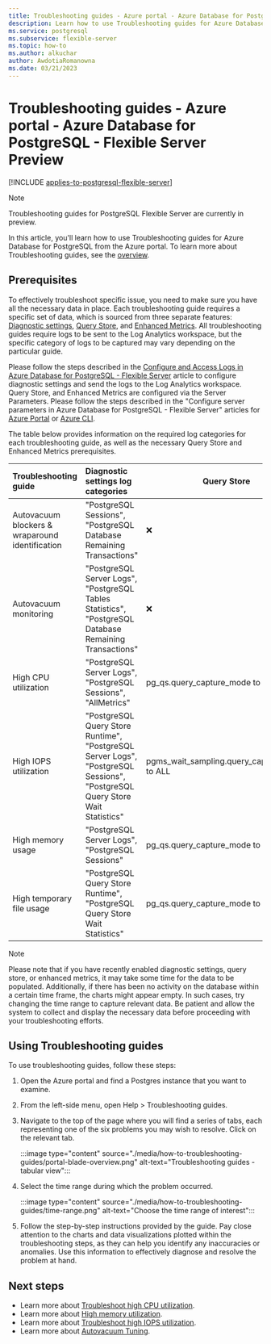 ```yaml
---
title: Troubleshooting guides - Azure portal - Azure Database for PostgreSQL - Flexible Server Preview
description: Learn how to use Troubleshooting guides for Azure Database for PostgreSQL - Flexible Server from the Azure portal.
ms.service: postgresql
ms.subservice: flexible-server
ms.topic: how-to
ms.author: alkuchar
author: AwdotiaRomanowna
ms.date: 03/21/2023
---
```


# Troubleshooting guides - Azure portal - Azure Database for PostgreSQL - Flexible Server Preview

[!INCLUDE [applies-to-postgresql-flexible-server](../includes/applies-to-postgresql-flexible-server.md)]

> [!NOTE]
> Troubleshooting guides for PostgreSQL Flexible Server are currently in preview.

In this article, you'll learn how to use Troubleshooting guides for Azure Database for PostgreSQL from the Azure portal. To learn more about Troubleshooting guides, see the [overview](concepts-troubleshooting-guides.md).

## Prerequisites

To effectively troubleshoot specific issue, you need to make sure you have all the necessary data in place. 
Each troubleshooting guide requires a specific set of data, which is sourced from three separate features: [Diagnostic settings](howto-configure-and-access-logs.md), [Query Store](concepts-query-store.md), and [Enhanced Metrics](concepts-monitoring.md#enabling-enhanced-metrics).
All troubleshooting guides require logs to be sent to the Log Analytics workspace, but the specific category of logs to be captured may vary depending on the particular guide. 

Please follow the steps described in the [Configure and Access Logs in Azure Database for PostgreSQL - Flexible Server](howto-configure-and-access-logs.md) article to configure diagnostic settings and send the logs to the Log Analytics workspace.
Query Store, and Enhanced Metrics are configured via the Server Parameters. Please follow the steps described in the "Configure server parameters in Azure Database for PostgreSQL - Flexible Server" articles for [Azure Portal](howto-configure-server-parameters-using-portal.md) or [Azure CLI](howto-configure-server-parameters-using-cli.md).  

The table below provides information on the required log categories for each troubleshooting guide, as well as the necessary Query Store and Enhanced Metrics prerequisites.

| Troubleshooting guide                           | Diagnostic settings log categories                                                                                          | Query Store                                  | Enhanced Metrics                    |
|:------------------------------------------------|:----------------------------------------------------------------------------------------------------------------------------|----------------------------------------------|-------------------------------------|
| Autovacuum blockers & wraparound identification | "PostgreSQL Sessions", "PostgreSQL Database Remaining Transactions"                                                         | :x:                                          | :x:                                 |
| Autovacuum monitoring                           | "PostgreSQL Server Logs", "PostgreSQL Tables Statistics", "PostgreSQL Database Remaining Transactions"                      | :x:                                          | :x:                                 |
| High CPU utilization                            | "PostgreSQL Server Logs", "PostgreSQL Sessions", "AllMetrics"                                                               | pg_qs.query_capture_mode to TOP or ALL       | metrics.collector_database_activity |
| High IOPS utilization                           | "PostgreSQL Query Store Runtime", "PostgreSQL Server Logs", "PostgreSQL Sessions", "PostgreSQL Query Store Wait Statistics" | pgms_wait_sampling.query_capture_mode to ALL | metrics.collector_database_activity |
| High memory usage                               | "PostgreSQL Server Logs", "PostgreSQL Sessions"                                                                             | pg_qs.query_capture_mode to TOP or ALL       | metrics.collector_database_activity |
| High temporary file usage                       | "PostgreSQL Query Store Runtime", "PostgreSQL Query Store Wait Statistics"                                                  | pg_qs.query_capture_mode to TOP or ALL       | metrics.collector_database_activity |


> [!NOTE]
> Please note that if you have recently enabled diagnostic settings, query store, or enhanced metrics, it may take some time for the data to be populated. Additionally, if there has been no activity on the database within a certain time frame, the charts might appear empty. In such cases, try changing the time range to capture relevant data. Be patient and allow the system to collect and display the necessary data before proceeding with your troubleshooting efforts.

## Using Troubleshooting guides

To use troubleshooting guides, follow these steps:

1. Open the Azure portal and find a Postgres instance that you want to examine.

2. From the left-side menu, open Help > Troubleshooting guides.

3. Navigate to the top of the page where you will find a series of tabs, each representing one of the six problems you may wish to resolve. Click on the relevant tab.

   :::image type="content" source="./media/how-to-troubleshooting-guides/portal-blade-overview.png" alt-text="Troubleshooting guides - tabular view":::

4. Select the time range during which the problem occurred.

    :::image type="content" source="./media/how-to-troubleshooting-guides/time-range.png" alt-text="Choose the time range of interest":::

5. Follow the step-by-step instructions provided by the guide. Pay close attention to the charts and data visualizations plotted within the troubleshooting steps, as they can help you identify any inaccuracies or anomalies. Use this information to effectively diagnose and resolve the problem at hand.


## Next steps

* Learn more about [Troubleshoot high CPU utilization](how-to-high-cpu-utilization.md).
* Learn more about [High memory utilization](how-to-high-memory-utilization.md).
* Learn more about [Troubleshoot high IOPS utilization](how-to-high-io-utilization.md).
* Learn more about [Autovacuum Tuning](how-to-autovacuum-tuning.md).

[//]: # (* Learn how to [create and manage read replicas in the Azure CLI and REST API]&#40;how-to-read-replicas-cli.md&#41;.)
